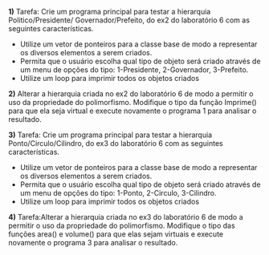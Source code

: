 **1)** Tarefa: Crie um programa principal para testar a hierarquia Politico/Presidente/ Governador/Prefeito, do ex2 do laboratório 6 com as seguintes características.
* Utilize um vetor de ponteiros para a classe base de modo a representar os diversos elementos a serem criados.
* Permita que o usuário escolha qual tipo de objeto será criado através de um menu de opções do tipo: 1-Presidente, 2-Governador, 3-Prefeito.
* Utilize um loop para imprimir todos os objetos criados

**2)** Alterar a hierarquia criada no ex2 do laboratório 6 de modo a permitir o uso da propriedade do polimorfismo. Modifique o tipo da função Imprime() para que ela seja virtual e execute novamente o programa 1 para analisar o resultado.

**3)** Tarefa: Crie um programa principal para testar a hierarquia Ponto/Circulo/Cilindro, do ex3 do laboratório 6 com as seguintes características.
* Utilize um vetor de ponteiros para a classe base de modo a representar os diversos elementos a serem criados.
* Permita que o usuário escolha qual tipo de objeto será criado através de um menu de opções do tipo: 1-Ponto, 2-Circulo, 3-Cilindro.
* Utilize um loop para imprimir todos os objetos criados

**4)** Tarefa:Alterar a hierarquia criada no ex3 do laboratório 6 de modo a permitir o uso da propriedade do polimorfismo. Modifique o tipo das funções area() e volume() para que elas sejam virtuais e execute novamente o programa 3 para analisar o resultado.